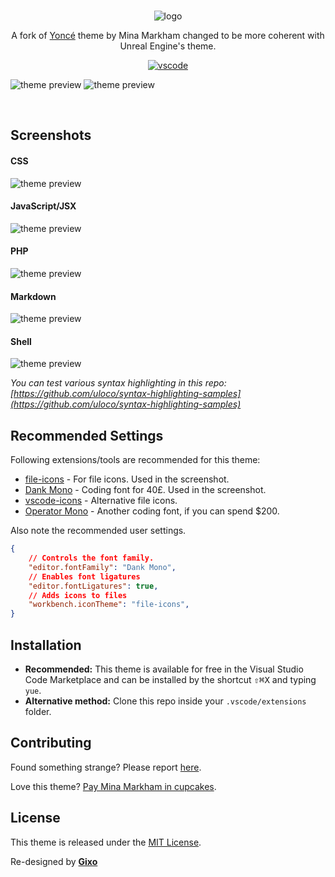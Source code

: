 <br>

<div align="center" style="text-align: center;">

![logo](https://raw.githubusercontent.com/thegixo/yue-vscode/master/images/logotype.png)

A fork of [Yoncé](https://marketplace.visualstudio.com/items?itemName=minamarkham.yonce-theme) theme by Mina Markham changed to be more coherent with Unreal Engine's theme.

[![vscode](https://img.shields.io/badge/vscode-v1.27+-373277.svg?style=for-the-badge)](https://code.visualstudio.com/updates/v1_27)

</div>

![theme preview](https://raw.githubusercontent.com/thegixo/yue-vscode/master/images/editor.png)
![theme preview](https://raw.githubusercontent.com/thegixo/yue-vscode/master/images/workbench.png)


<br>

## Screenshots

#### CSS
![theme preview](https://raw.githubusercontent.com/thegixo/yue-vscode/master/images/css.png)

#### JavaScript/JSX
![theme preview](https://raw.githubusercontent.com/thegixo/yue-vscode/master/images/jsx.png)

#### PHP
![theme preview](https://raw.githubusercontent.com/thegixo/yue-vscode/master/images/php.png)

#### Markdown
![theme preview](https://raw.githubusercontent.com/thegixo/yue-vscode/master/images/markdown.png)

#### Shell
![theme preview](https://raw.githubusercontent.com/thegixo/yue-vscode/master/images/shell.png)

_You can test various syntax highlighting in this repo: [https://github.com/uloco/syntax-highlighting-samples](https://github.com/uloco/syntax-highlighting-samples)_

## Recommended Settings

Following extensions/tools are recommended for this theme:

- [file-icons](https://marketplace.visualstudio.com/items?itemName=file-icons.file-icons) - For file icons. Used in the screenshot.
- [Dank Mono](https://dank.sh) - Coding font for 40£. Used in the screenshot.
- [vscode-icons](https://marketplace.visualstudio.com/items?itemName=robertohuertasm.vscode-icons) - Alternative file icons.
- [Operator Mono](https://www.typography.com/blog/introducing-operator) - Another coding font, if you can spend $200.

Also note the recommended user settings.

```json
{
    // Controls the font family.
    "editor.fontFamily": "Dank Mono",
    // Enables font ligatures
    "editor.fontLigatures": true,
    // Adds icons to files
    "workbench.iconTheme": "file-icons",
}
```

## Installation
* **Recommended:** This theme is available for free in the Visual Studio Code Marketplace and can be installed by the shortcut <kbd>⇧</kbd><kbd>⌘</kbd><kbd>X</kbd> and typing `yue`.
* **Alternative method:** Clone this repo inside your `.vscode/extensions` folder.

## Contributing

Found something strange? Please report [here](https://github.com/thegixo/yue-vscode/issues).

Love this theme? [Pay Mina Markham in cupcakes](https://cash.me/$MinaMarkham).

## License

This theme is released under the [MIT License](https://github.com/thegixo/yue-vscode/blob/master/LICENSE).

Re-designed by **[Gixo](https://github.com/thegixo)**
